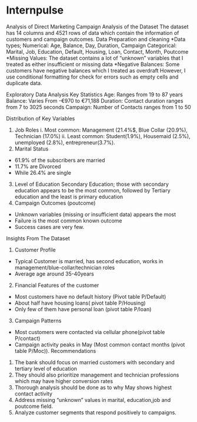 # Internpulse
Analysis of Direct Marketing Campaign
Analysis of the Dataset
The dataset has 14 columns and 4521 rows of data which contain the information of customers and campaign outcomes.
Data Preparation and cleaning
*Data types;
Numerical: Age, Balance, Day, Duration, Campaign 
Categorical: Marital, Job, Education, Default, Housing, Loan, Contact, Month, Poutcome
*Missing Values: The dataset contains a lot of “unknown” variables that I treated as either insufficient or missing data
*Negative Balances: Some customers have negative balances which I treated as overdraft 
However, I use conditional formatting for check for errors such as empty cells and duplicate data.

Exploratory Data Analysis 
Key Statistics 
Age: Ranges from 19 to 87 years
Balance: Varies From -€970 to €71,188
Duration: Contact duration ranges from 7 to 3025 seconds
Campaign: Number of Contacts ranges from 1 to 50

Distribution of Key Variables 
1.  Job Roles
  i. Most common: Management (21.4%$,               Blue Collar (20.9%), Technician (17.0%)
  ii. Least common: Student(1.9%), Housemaid (2.5%), unemployed (2.8%), entrepreneur(3.7%).
2. Marital Status 
* 61.9% of the subscribers are married
* 11.7% are Divorced 
* While 26.4% are single 
3. Level of Education 
    Secondary Education; those with secondary education appears to be the most common, followed by Tertiary education and the least is primary education 
4. Campaign Outcomes (poutcome)
* Unknown variables (missing or insufficient data) appears the most 
* Failure is the most common known outcome 
* Success cases are very few.

Insights From The Dataset
1. Customer Profile
* Typical Customer is married, has second education, works in management/blue-collar/technician roles
* Average age around 35-40years
2. Financial Features of the customer 
* Most customers have no default history (Pivot table P/Default)
* About half have housing loans( pivot table P/Housing)
* Only few of them have personal loan (pivot table P/loan)
3. Campaign Patterns 
* Most customers were contacted via cellular phone(pivot table P/contact)
* Campaign activity peaks in May (Most common contact months (pivot table P/Moc)).
Recommendations
1. The bank should focus on married customers with secondary and tertiary level of education 
2. They should also prioritize management and technician professions which may have higher conversion rates
3. Thorough analysis should be done as to why May shows highest contact activity 
4. Address missing “unknown” values in marital, education,job and poutcome field.
5. Analyze customer segments that respond positively to campaigns.
